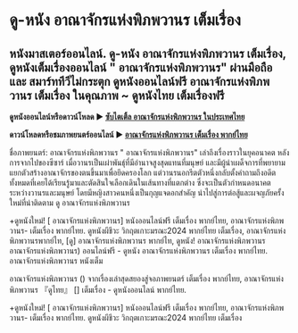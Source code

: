 # ดู-หนัง  อาณาจักรแห่งพิภพวานร เต็มเรื่อง
## หนังมาสเตอร์ออนไลน์. ดู-หนัง  อาณาจักรแห่งพิภพวานร เต็มเรื่อง, ดูหนังเต็มเรื่องออนไลน์ " อาณาจักรแห่งพิภพวานร" ผ่านมือถือ และ สมาร์ททีวีไม่กระตุก ดูหนังออนไลน์ฟรี  อาณาจักรแห่งพิภพวานร เต็มเรื่อง ในคุณภาพ ~ ดูหนังไทย เต็มเรื่องฟรี

**ดูหนังออนไลน์หรือดาวน์โหลด ► [ซับไตเติ้ล อาณาจักรแห่งพิภพวานร ในประเทศไทย](https://enje-remy-valenc.github.io/mumbuls/kingdomoftheplanetoftheapes.html)**

**ดาวน์โหลดหรือชมภาพยนตร์ออนไลน์  ►  [อาณาจักรแห่งพิภพวานร เต็มเรื่อง พากย์ไทย](https://enje-remy-valenc.github.io/mumbuls/kingdomoftheplanetoftheapes.html)**

ชื่อภาพยนตร์:  อาณาจักรแห่งพิภพวานร " อาณาจักรแห่งพิภพวานร" เล่าถึงเรื่องราวในยุคอนาคต หลังการจากไปของซีซาร์ เมื่อวานรเป็นเผ่าพันธุ์ที่มีอำนาจสูงสุดแทนที่มนุษย์ และมีผู้นำเผด็จการที่พยายามแยกตัวสร้างอาณาจักรของตนขึ้นมาเพื่อยึดครองโลก แต่วานรนอกรีตตัวหนึ่งกลับตั้งคำถามถึงอดีตทั้งหมดที่เคยได้เรียนรู้มาและตัดสินใจเลือกเดินในเส้นทางที่แตกต่าง ซึ่งจะเป็นตัวกำหนดอนาคตระหว่างวานรและมนุษย์ โดยมีหญิงสาวคนหนึ่งเป็นกุญแจดอกสำคัญ นำไปสู่การต่อสู้และผจญภัยครั้งใหม่ที่น่าติดตาม ดู อาณาจักรแห่งพิภพวานร

+ดูหนังใหม่! [ อาณาจักรแห่งพิภพวานร] หนังออนไลน์ฟรี เต็มเรื่อง พากย์ไทย, อาณาจักรแห่งพิภพวานร- เต็มเรื่อง พากย์ไทย. ดูหนังผีชีวะ วิกฤตเกาะมรณะ2024 พากย์ไทย เต็มเรื่อง, อาณาจักรแห่งพิภพวานรพากย์ไท, [ดู] อาณาจักรแห่งพิภพวานร พากย์ไท, ดูหนัง! อาณาจักรแห่งพิภพวานร อาณาจักรแห่งพิภพวานร) ออนไลน์ฟรี - ดูหนัง   อาณาจักรแห่งพิภพวานร เต็มเรื่อง พากย์ไทย. อาณาจักรแห่งพิภพวานร หนังเต็ม

 อาณาจักรแห่งพิภพวานร () จากเรื่องเล่าสุดสยองสู่จอภาพยนตร์ เต็มเรื่อง พากย์ไทย,  อาณาจักรแห่งพิภพวานร 『ดูไทย』 [] เต็มเรื่อง - ดูหนังออนไลน์ พากย์ไทย.

+ดูหนังใหม่! [ อาณาจักรแห่งพิภพวานร] หนังออนไลน์ฟรี เต็มเรื่อง พากย์ไทย, อาณาจักรแห่งพิภพวานร- เต็มเรื่อง พากย์ไทย. ดูหนังผีชีวะ วิกฤตเกาะมรณะ2024 พากย์ไทย เต็มเรื่อง
